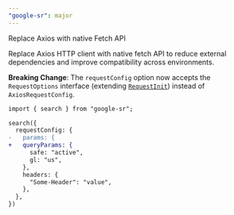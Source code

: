 ```yaml
---
"google-sr": major
---
```


Replace Axios with native Fetch API

Replace Axios HTTP client with native fetch API to reduce external dependencies and improve compatibility across environments.

**Breaking Change**: The `requestConfig` option now accepts the `RequestOptions` interface (extending [`RequestInit`](https://developer.mozilla.org/en-US/docs/Web/API/RequestInit)) instead of `AxiosRequestConfig`.

```diff
import { search } from "google-sr";

search({
  requestConfig: {
-   params: {
+   queryParams: {
      safe: "active",
      gl: "us",
    },
    headers: {
      "Some-Header": "value",
    },
  },
})
```
